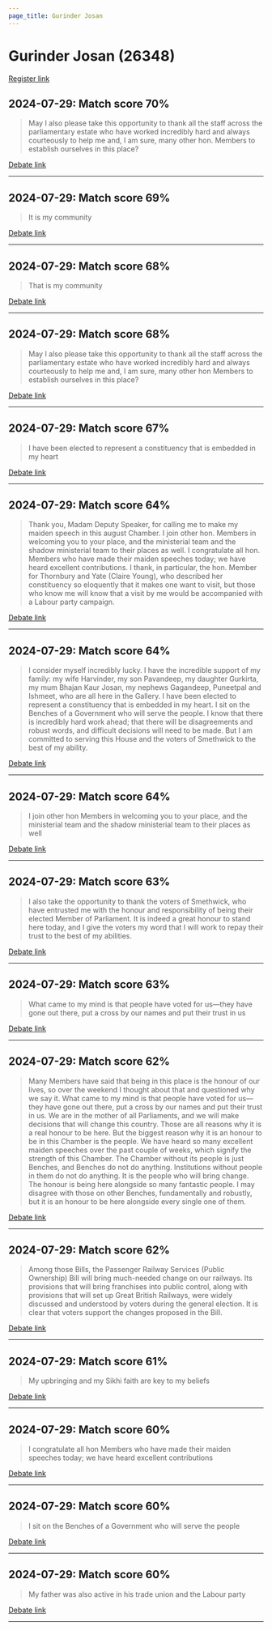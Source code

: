 ```yaml
---
page_title: Gurinder Josan
---
```


# Gurinder Josan  (26348)

[Register link](https://www.theyworkforyou.com/mp/26348/register)



## 2024-07-29: Match score 70%

>May I also please take this opportunity to thank all the staff across the parliamentary estate who have worked incredibly hard and always courteously to help me and, I am sure, many other hon. Members to establish ourselves in this place?

[Debate link](https://www.theyworkforyou.com/debates/?id=2024-07-29c.1100.1) 

---



## 2024-07-29: Match score 69%

>It is my community

[Debate link](https://www.theyworkforyou.com/debates/?id=2024-07-29c.1100.1) 

---



## 2024-07-29: Match score 68%

>That is my community

[Debate link](https://www.theyworkforyou.com/debates/?id=2024-07-29c.1100.1) 

---



## 2024-07-29: Match score 68%

>May I also please take this opportunity to thank all the staff across the parliamentary estate who have worked incredibly hard and always courteously to help me and, I am sure, many other hon Members to establish ourselves in this place?

[Debate link](https://www.theyworkforyou.com/debates/?id=2024-07-29c.1100.1) 

---



## 2024-07-29: Match score 67%

>I have been elected to represent a constituency that is embedded in my heart

[Debate link](https://www.theyworkforyou.com/debates/?id=2024-07-29c.1100.1) 

---



## 2024-07-29: Match score 64%

>Thank you, Madam Deputy Speaker, for calling me to make my maiden speech in this august Chamber. I join other hon. Members in welcoming you to your place, and the ministerial team and the shadow ministerial team to their places as well. I congratulate all hon. Members who have made their maiden speeches today; we have heard excellent contributions. I thank, in particular, the hon. Member for Thornbury and Yate (Claire Young), who described her constituency so eloquently that it makes one want to visit, but those who know me will know that a visit by me would be accompanied with a Labour party campaign.

[Debate link](https://www.theyworkforyou.com/debates/?id=2024-07-29c.1100.1) 

---



## 2024-07-29: Match score 64%

>I consider myself incredibly lucky. I have the incredible support of my family: my wife Harvinder, my son Pavandeep, my daughter Gurkirta, my mum Bhajan Kaur Josan, my nephews Gagandeep, Puneetpal and Ishmeet, who are all here in the Gallery. I have been elected to represent a constituency that is embedded in my heart. I sit on the Benches of a Government who will serve the people. I know that there is incredibly hard work ahead; that there will be disagreements and robust words, and difficult decisions will need to be made. But I am committed to serving this House and the voters of Smethwick to the best of my ability.

[Debate link](https://www.theyworkforyou.com/debates/?id=2024-07-29c.1100.1) 

---



## 2024-07-29: Match score 64%

>I join other hon Members in welcoming you to your place, and the ministerial team and the shadow ministerial team to their places as well

[Debate link](https://www.theyworkforyou.com/debates/?id=2024-07-29c.1100.1) 

---



## 2024-07-29: Match score 63%

>I also take the opportunity to thank the voters of Smethwick, who have entrusted me with the honour and responsibility of being their elected Member of Parliament. It is indeed a great honour to stand here today, and I give the voters my word that I will work to repay their trust to the best of my abilities.

[Debate link](https://www.theyworkforyou.com/debates/?id=2024-07-29c.1100.1) 

---



## 2024-07-29: Match score 63%

>What came to my mind is that people have voted for us—they have gone out there, put a cross by our names and put their trust in us

[Debate link](https://www.theyworkforyou.com/debates/?id=2024-07-29c.1100.1) 

---



## 2024-07-29: Match score 62%

>Many Members have said that being in this place is the honour of our lives, so over the weekend I thought about that and questioned why we say it. What came to my mind is that people have voted for us—they have gone out there, put a cross by our names and put their trust in us. We are in the mother of all Parliaments, and we will make decisions that will change this country. Those are all reasons why it is a real honour to be here. But the biggest reason why it is an honour to be in this Chamber is the people. We have heard so many excellent maiden speeches over the past couple of weeks, which signify the strength of this Chamber. The Chamber without its people is just Benches, and Benches do not do anything. Institutions without people in them do not do anything. It is the people who will bring change. The honour is being here alongside so many fantastic people. I may disagree with those on other Benches, fundamentally and robustly, but it is an honour to be here alongside every single one of them.

[Debate link](https://www.theyworkforyou.com/debates/?id=2024-07-29c.1100.1) 

---



## 2024-07-29: Match score 62%

>Among those Bills, the Passenger Railway Services (Public Ownership) Bill will bring much-needed change on our railways. Its provisions that will bring franchises into public control, along with provisions that will set up Great British Railways, were widely discussed and understood by voters during the general election. It is clear that voters support the changes proposed in the Bill.

[Debate link](https://www.theyworkforyou.com/debates/?id=2024-07-29c.1100.1) 

---



## 2024-07-29: Match score 61%

>My upbringing and my Sikhi faith are key to my beliefs

[Debate link](https://www.theyworkforyou.com/debates/?id=2024-07-29c.1100.1) 

---



## 2024-07-29: Match score 60%

>I congratulate all hon Members who have made their maiden speeches today; we have heard excellent contributions

[Debate link](https://www.theyworkforyou.com/debates/?id=2024-07-29c.1100.1) 

---



## 2024-07-29: Match score 60%

>I sit on the Benches of a Government who will serve the people

[Debate link](https://www.theyworkforyou.com/debates/?id=2024-07-29c.1100.1) 

---



## 2024-07-29: Match score 60%

>My father was also active in his trade union and the Labour party

[Debate link](https://www.theyworkforyou.com/debates/?id=2024-07-29c.1100.1) 

---

